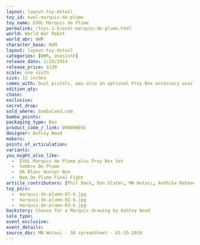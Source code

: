 ```yaml
---
layout: layout-toy-detail 
toy_id: evol-marquis-de-plume
toy_name: EVOL Marquis de Plume
permalink: /toys-1-6/evol-marquis-de-plume.html
world: World War Robot
world_abr: WWR
character_base: NOM
layout: layout-toy-detail
categories: [WWR, onesixth]
release_date: 2/28/2014
release_price: $130 
scale: one sixth
size: 12 inches
comes_with: Dual pistols, was also an optional Prey Box accessory available
edition_qty: 
chase: 
exclusive: 
secret_drop: 
sold_where: bambaland.com
bamba_points: 
packaging_type: Box
product_code_/_link: 00000WE01
designer: Ashley Wood
makers: 
points_of_articulation: 
variants: 
you_might_also_like: 
  -  EVOL Marquis de Plume plus Prey Box Set
  -  Sombre De Plume
  -  06 Blanc Hunter Nom
  -  Nom De Plume Final Fight  
article_contributors: [Phil Back, Don Slater, MW Wutasi, Andhika Rahmaditya]
toy_pics: 
  -  marquis-de-plume-01-6.jpg
  -  marquis-de-plume-02-6.jpg
  -  marquis-de-plume-03-6.jpg
backstory: Chance for a Marquis drawing by Ashley Wood
sale_type: 
event_exclusive: 
event_details: 
source_doc: MW Wutasi - 3A spreadsheet - 01-15-2019
---
```

 